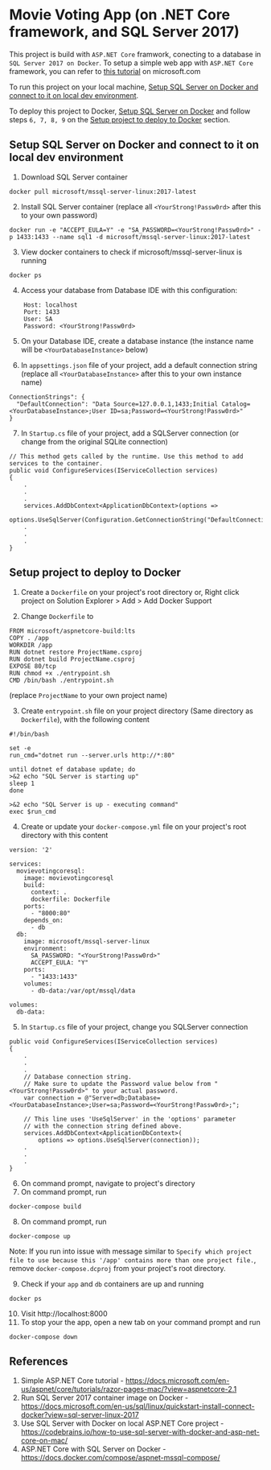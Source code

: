 ﻿# Movie Voting App (on .NET Core framework, and SQL Server 2017)
This project is build with `ASP.NET Core` framwork, conecting to a database in `SQL Server 2017 on Docker`. To setup a simple web app with `ASP.NET Core` framework, you can refer to [this tutorial](https://docs.microsoft.com/en-us/aspnet/core/tutorials/razor-pages-mac/?view=aspnetcore-2.1) on microsoft.com

To run this project on your local machine, [Setup SQL Server on Docker and connect to it on local dev environment](#setup-sql-server-on-docker-and-connect-to-it-on-local-dev-environment).

To deploy this project to Docker, [Setup SQL Server on Docker](#setup-sql-server-on-docker) and follow steps `6, 7, 8, 9` on the [Setup project to deploy to Docker](#setup-project-to-deploy-to-docker) section.


## Setup SQL Server on Docker and connect to it on local dev environment
1. Download SQL Server container
```shell
docker pull microsoft/mssql-server-linux:2017-latest
```
2. Install SQL Server container (replace all `<YourStrong!Passw0rd>` after this to your own password)
```shell
docker run -e "ACCEPT_EULA=Y" -e "SA_PASSWORD=<YourStrong!Passw0rd>" -p 1433:1433 --name sql1 -d microsoft/mssql-server-linux:2017-latest
```
3. View docker containers to check if microsoft/mssql-server-linux is running
```shell
docker ps
```
4. Access your database from Database IDE with this configuration:
```shell
    Host: localhost
    Port: 1433
    User: SA
    Password: <YourStrong!Passw0rd>
```
5. On your Database IDE, create a database instance (the instance name will be `<YourDatabaseInstance>` below)

6. In `appsettings.json` file of your project, add a default connection string (replace all `<YourDatabaseInstance>` after this to your own instance name)
```shell
ConnectionStrings": {
  "DefaultConnection": "Data Source=127.0.0.1,1433;Initial Catalog=<YourDatabaseInstance>;User ID=sa;Password=<YourStrong!Passw0rd>"
}
```
7. In `Startup.cs` file of your project, add a SQLServer connection (or change from the original SQLite connection)
```shell
// This method gets called by the runtime. Use this method to add services to the container.
public void ConfigureServices(IServiceCollection services)
{
    .
    .
    .
    services.AddDbContext<ApplicationDbContext>(options =>
        options.UseSqlServer(Configuration.GetConnectionString("DefaultConnection")));
    .
    .
    .
}
```


## Setup project to deploy to Docker
1. Create a `Dockerfile` on your project's root directory
or, Right click project on Solution Explorer > Add > Add Docker Support

2. Change `Dockerfile` to
```shell
FROM microsoft/aspnetcore-build:lts
COPY . /app
WORKDIR /app
RUN dotnet restore ProjectName.csproj
RUN dotnet build ProjectName.csproj
EXPOSE 80/tcp
RUN chmod +x ./entrypoint.sh
CMD /bin/bash ./entrypoint.sh
```
(replace `ProjectName` to your own project name)

3. Create `entrypoint.sh` file on your project directory (Same directory as `Dockerfile`), with the following content
```shell
#!/bin/bash

set -e
run_cmd="dotnet run --server.urls http://*:80"

until dotnet ef database update; do
>&2 echo "SQL Server is starting up"
sleep 1
done

>&2 echo "SQL Server is up - executing command"
exec $run_cmd
```
4. Create or update your `docker-compose.yml` file on your project's root directory with this content
```shell
version: '2'

services:
  movievotingcoresql:
    image: movievotingcoresql
    build:
      context: .
      dockerfile: Dockerfile
    ports:
      - "8000:80"
    depends_on:
      - db
  db:
    image: microsoft/mssql-server-linux
    environment:
      SA_PASSWORD: "<YourStrong!Passw0rd>"
      ACCEPT_EULA: "Y"
    ports:
      - "1433:1433"
    volumes:
      - db-data:/var/opt/mssql/data

volumes:
  db-data:
```
5. In `Startup.cs` file of your project, change you SQLServer connection
```shell
public void ConfigureServices(IServiceCollection services)
{
    .
    .
    .
    // Database connection string.
    // Make sure to update the Password value below from "<YourStrong!Passw0rd>" to your actual password.
    var connection = @"Server=db;Database=<YourDatabaseInstance>;User=sa;Password=<YourStrong!Passw0rd>;";

    // This line uses 'UseSqlServer' in the 'options' parameter
    // with the connection string defined above.
    services.AddDbContext<ApplicationDbContext>(
        options => options.UseSqlServer(connection));
    .
    .
    .
}
```
6. On command prompt, navigate to project's directory
7. On command prompt, run 
```shell
docker-compose build
```
8. On command prompt, run 
```shell
docker-compose up
```
Note: If you run into issue with message similar to `Specify which project file to use because this '/app' contains more than one project file.`, remove `docker-compose.dcproj` from your project's root directory.

9. Check if your `app` and `db` containers are up and running
```shell
docker ps
```
10. Visit http://localhost:8000
11. To stop your the app, open a new tab on your command prompt and run
```shell
docker-compose down
```


## References
1. Simple ASP.NET Core tutorial - https://docs.microsoft.com/en-us/aspnet/core/tutorials/razor-pages-mac/?view=aspnetcore-2.1
2. Run SQL Server 2017 container image on Docker - https://docs.microsoft.com/en-us/sql/linux/quickstart-install-connect-docker?view=sql-server-linux-2017
3. Use SQL Server with Docker on local ASP.NET Core project - https://codebrains.io/how-to-use-sql-server-with-docker-and-asp-net-core-on-mac/ 
4. ASP.NET Core with SQL Server on Docker - https://docs.docker.com/compose/aspnet-mssql-compose/